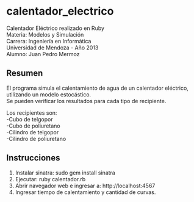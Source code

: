 calentador_electrico
====================

Calentador Eléctrico realizado en Ruby <br />
Materia: Modelos y Simulación <br />
Carrera: Ingeniería en Informática <br />
Universidad de Mendoza - Año 2013 <br />
Alumno: Juan Pedro Mermoz <br />

Resumen
--------------------
El programa simula el calentamiento de agua de un calentador eléctrico, utilizando un modelo estocástico. <br />
Se pueden verificar los resultados para cada tipo de recipiente.

Los recipientes son: <br />
-Cubo de telgopor <br />
-Cubo de poliuretano <br />
-Cilindro de telgopor <br />
-Cilindro de poliuretano <br />

Instrucciones
--------------------
1) Instalar sinatra: sudo gem install sinatra <br />
2) Ejecutar: ruby calentador.rb <br />
3) Abrir navegador web e ingresar a: http://localhost:4567 <br />
4) Ingresar tiempo de calentamiento y cantidad de curvas.